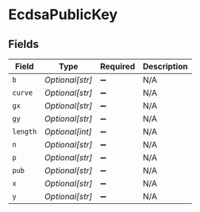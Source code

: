 # EcdsaPublicKey


## Fields

| Field              | Type               | Required           | Description        |
| ------------------ | ------------------ | ------------------ | ------------------ |
| `b`                | *Optional[str]*    | :heavy_minus_sign: | N/A                |
| `curve`            | *Optional[str]*    | :heavy_minus_sign: | N/A                |
| `gx`               | *Optional[str]*    | :heavy_minus_sign: | N/A                |
| `gy`               | *Optional[str]*    | :heavy_minus_sign: | N/A                |
| `length`           | *Optional[int]*    | :heavy_minus_sign: | N/A                |
| `n`                | *Optional[str]*    | :heavy_minus_sign: | N/A                |
| `p`                | *Optional[str]*    | :heavy_minus_sign: | N/A                |
| `pub`              | *Optional[str]*    | :heavy_minus_sign: | N/A                |
| `x`                | *Optional[str]*    | :heavy_minus_sign: | N/A                |
| `y`                | *Optional[str]*    | :heavy_minus_sign: | N/A                |
